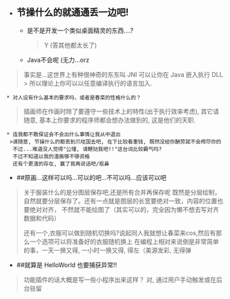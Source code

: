 * ## 节操什么的就通通丢一边吧!
    * 是不是开发一个类似桌面精灵的东西....?  
        > Y (答其他都太长了)

    * Java不会呢 (无力...orz  
>事实是...这世界上有种很神奇的东东叫 JNI 可以让你在 Java 嵌入执行 DLL
              > 所以理论上你可以以任意编译执行的语言加入.

    * 对人设有什么基本的要求吗，或者是春菜的性格什么的？  
>插画师在作画时除了要遵守一些技术上的特性(出于执行效率考虑), 其它请随意, 基本上你要求的程序师都会想办法做到的, 这是他们的天职.

    * 连我都不敢保证会不会出什么事情让我从中退出  
     >请随意, 节操什么的都丢到爪哇国去吧, 在下比较看重钱, 既然没给你酬劳就不会榨尽你的
      不过...难道没人觉得"公瑾, 请鞭挞我吧!!"这台词比较霸气吗?
      不过不知道以我的渣画够不够资格
      还有个更渣的存在, 赢了我再说话吧/抠鼻

* ##原画...这样可以吗...可以的吧...不可以吗...应该可以吧
>关于服装什么的是分图层保存吧,还是所有合并再保存呢
既然是分层绘制，自然就要分层保存了。还有一点就是图层的长宽要绝对一致，内容的位置也要绝对对齐，
不然就不能绘图了（其实可以的，完全因为懒不想去写对齐数据和代码）  
>  
>还有一个,衣服可以做到随机切换吗?说起同人我就想让春菜来cos,然后有那么一个选项可以将准备好的衣服随机换上
在编程上相对来说倒是非常简单的事，一天一换又得, 一小时一换又得, 得左（美源发彩, 无得弹

* ##就算是 HelloWorld 也要捕获异常!!
>功能插件的话大概是写一些小程序出来这样？
对, 通过用户手动触发或在后台驻留